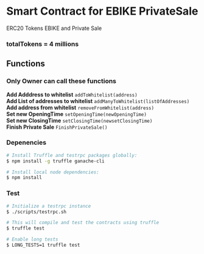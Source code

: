 # Smart Contract for EBIKE PrivateSale
ERC20 Tokens EBIKE and Private Sale

### totalTokens = 4 millions

## Functions
  ### **Only Owner can call these functions**  
  **Add Adddress to whitelist** `addToWhitelist(address)`  
  **Add List of addresses to whitelist** `addManyToWhitelist(listOfAddresses)`  
  **Add address from whitelist** `removeFromWhitelist(address)`  
  **Set new OpeningTime** `setOpeningTime(newOpeningTime)`  
  **Set new ClosingTime** `setClosingTime(newsetClosingTime)`  
  **Finish Private Sale** `FinishPrivateSale()`  


### Depenencies

```bash
# Install Truffle and testrpc packages globally:
$ npm install -g truffle ganache-cli

# Install local node dependencies:
$ npm install
````

### Test

```bash
# Initialize a testrpc instance
$ ./scripts/testrpc.sh

# This will compile and test the contracts using truffle
$ truffle test

# Enable long tests
$ LONG_TESTS=1 truffle test
